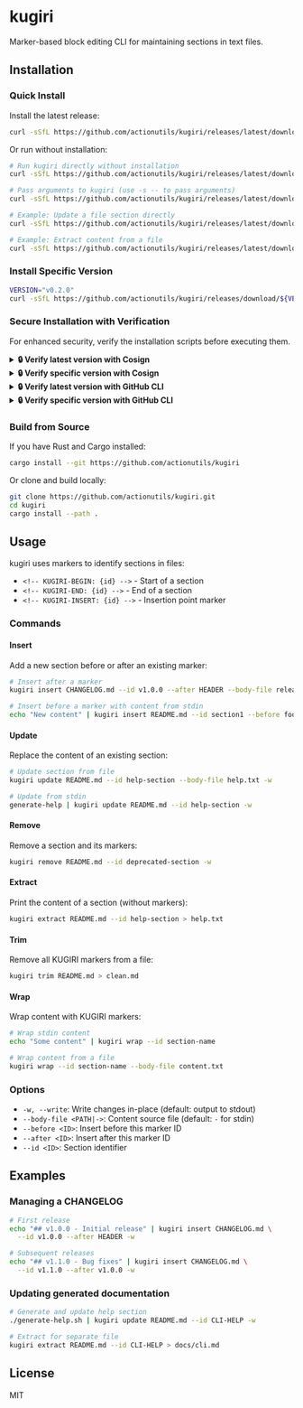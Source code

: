 # kugiri

Marker-based block editing CLI for maintaining sections in text files.

<!-- KUGIRI-BEGIN: installation -->
<!--
  DO NOT EDIT THIS SECTION IN README.md DIRECTLY!

  To update the installation instructions:
  1. Edit this template file: docs/installation-template.md
  2. Run: make update-readme-install VERSION=vX.X.X
     or: ./scripts/update-installation.sh vX.X.X

  This content is automatically inserted into README.md between KUGIRI markers
  using kugiri itself. The VERSION placeholders will be replaced with the
  specified version number.
-->

## Installation

### Quick Install

Install the latest release:

```bash
curl -sSfL https://github.com/actionutils/kugiri/releases/latest/download/install.sh | sh
```

Or run without installation:

```bash
# Run kugiri directly without installation
curl -sSfL https://github.com/actionutils/kugiri/releases/latest/download/run.sh | sh

# Pass arguments to kugiri (use -s -- to pass arguments)
curl -sSfL https://github.com/actionutils/kugiri/releases/latest/download/run.sh | sh -s -- --help

# Example: Update a file section directly
curl -sSfL https://github.com/actionutils/kugiri/releases/latest/download/run.sh | sh -s -- update README.md --id section --body-file content.txt -w

# Example: Extract content from a file
curl -sSfL https://github.com/actionutils/kugiri/releases/latest/download/run.sh | sh -s -- extract README.md --id help-section
```

### Install Specific Version

```bash
VERSION="v0.2.0"
curl -sSfL https://github.com/actionutils/kugiri/releases/download/${VERSION}/install.sh | sh
```

### Secure Installation with Verification

For enhanced security, verify the installation scripts before executing them.

<details>
<summary><b>🔒 Verify latest version with Cosign</b></summary>

```bash
SCRIPT="install.sh"  # or "run.sh"

# Get the latest release tag
LATEST=$(curl -s https://api.github.com/repos/actionutils/kugiri/releases/latest | grep '"tag_name"' | cut -d'"' -f4)
DOWNLOAD_URL="https://github.com/actionutils/kugiri/releases/download/${LATEST}"

curl -sL "${DOWNLOAD_URL}/${SCRIPT}" | \
    (tmpfile=$(mktemp); cat > "$tmpfile"; \
     cosign verify-blob \
       --certificate-identity-regexp '^https://github.com/actionutils/trusted-go-releaser/.github/workflows/trusted-release-workflow.yml@.*$' \
       --certificate-oidc-issuer 'https://token.actions.githubusercontent.com' \
       --certificate "${DOWNLOAD_URL}/${SCRIPT}.pem" \
       --signature "${DOWNLOAD_URL}/${SCRIPT}.sig" \
       "$tmpfile" && \
     sh "$tmpfile"; rm -f "$tmpfile")
```

</details>

<details>
<summary><b>🔒 Verify specific version with Cosign</b></summary>

```bash
VERSION="v0.2.0"
SCRIPT="install.sh"  # or "run.sh"
DOWNLOAD_URL="https://github.com/actionutils/kugiri/releases/download/${VERSION}"

curl -sL "${DOWNLOAD_URL}/${SCRIPT}" | \
    (tmpfile=$(mktemp); cat > "$tmpfile"; \
     cosign verify-blob \
       --certificate-identity-regexp '^https://github.com/actionutils/trusted-go-releaser/.github/workflows/trusted-release-workflow.yml@.*$' \
       --certificate-oidc-issuer 'https://token.actions.githubusercontent.com' \
       --certificate "${DOWNLOAD_URL}/${SCRIPT}.pem" \
       --signature "${DOWNLOAD_URL}/${SCRIPT}.sig" \
       "$tmpfile" && \
     sh "$tmpfile"; rm -f "$tmpfile")
```

</details>

<details>
<summary><b>🔒 Verify latest version with GitHub CLI</b></summary>

```bash
# Get the latest release tag
LATEST=$(curl -s https://api.github.com/repos/actionutils/kugiri/releases/latest | grep '"tag_name"' | cut -d'"' -f4)

curl -sL "https://github.com/actionutils/kugiri/releases/download/${LATEST}/install.sh" | \
    (tmpfile=$(mktemp); cat > "$tmpfile"; \
     gh attestation verify --repo=actionutils/kugiri \
       --signer-workflow='actionutils/trusted-go-releaser/.github/workflows/trusted-release-workflow.yml' \
       "$tmpfile" && \
     sh "$tmpfile"; rm -f "$tmpfile")
```

</details>

<details>
<summary><b>🔒 Verify specific version with GitHub CLI</b></summary>

```bash
VERSION="v0.2.0"

curl -sL "https://github.com/actionutils/kugiri/releases/download/${VERSION}/install.sh" | \
    (tmpfile=$(mktemp); cat > "$tmpfile"; \
     gh attestation verify --repo=actionutils/kugiri \
       --signer-workflow='actionutils/trusted-go-releaser/.github/workflows/trusted-release-workflow.yml' \
       "$tmpfile" && \
     sh "$tmpfile"; rm -f "$tmpfile")
```

</details>

### Build from Source

If you have Rust and Cargo installed:

```bash
cargo install --git https://github.com/actionutils/kugiri
```

Or clone and build locally:

```bash
git clone https://github.com/actionutils/kugiri.git
cd kugiri
cargo install --path .
```
<!-- KUGIRI-END: installation -->

## Usage

kugiri uses markers to identify sections in files:
- `<!-- KUGIRI-BEGIN: {id} -->` - Start of a section
- `<!-- KUGIRI-END: {id} -->` - End of a section
- `<!-- KUGIRI-INSERT: {id} -->` - Insertion point marker

### Commands

#### Insert
Add a new section before or after an existing marker:

```bash
# Insert after a marker
kugiri insert CHANGELOG.md --id v1.0.0 --after HEADER --body-file release.md -w

# Insert before a marker with content from stdin
echo "New content" | kugiri insert README.md --id section1 --before footer
```

#### Update
Replace the content of an existing section:

```bash
# Update section from file
kugiri update README.md --id help-section --body-file help.txt -w

# Update from stdin
generate-help | kugiri update README.md --id help-section -w
```

#### Remove
Remove a section and its markers:

```bash
kugiri remove README.md --id deprecated-section -w
```

#### Extract
Print the content of a section (without markers):

```bash
kugiri extract README.md --id help-section > help.txt
```

#### Trim
Remove all KUGIRI markers from a file:

```bash
kugiri trim README.md > clean.md
```

#### Wrap
Wrap content with KUGIRI markers:

```bash
# Wrap stdin content
echo "Some content" | kugiri wrap --id section-name

# Wrap content from a file
kugiri wrap --id section-name --body-file content.txt
```

### Options

- `-w, --write`: Write changes in-place (default: output to stdout)
- `--body-file <PATH|->`: Content source file (default: `-` for stdin)
- `--before <ID>`: Insert before this marker ID
- `--after <ID>`: Insert after this marker ID
- `--id <ID>`: Section identifier

## Examples

### Managing a CHANGELOG

```bash
# First release
echo "## v1.0.0 - Initial release" | kugiri insert CHANGELOG.md \
  --id v1.0.0 --after HEADER -w

# Subsequent releases
echo "## v1.1.0 - Bug fixes" | kugiri insert CHANGELOG.md \
  --id v1.1.0 --after v1.0.0 -w
```

### Updating generated documentation

```bash
# Generate and update help section
./generate-help.sh | kugiri update README.md --id CLI-HELP -w

# Extract for separate file
kugiri extract README.md --id CLI-HELP > docs/cli.md
```

## License

MIT